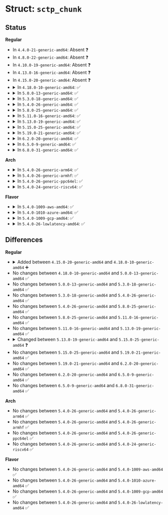 # Struct: <code>sctp_chunk</code>

## Status
<b>Regular</b>
<ul>
<li>
In <code>4.4.0-21-generic-amd64</code>: Absent ❓
</li>
<li>
In <code>4.8.0-22-generic-amd64</code>: Absent ❓
</li>
<li>
In <code>4.10.0-19-generic-amd64</code>: Absent ❓
</li>
<li>
In <code>4.13.0-16-generic-amd64</code>: Absent ❓
</li>
<li>
In <code>4.15.0-20-generic-amd64</code>: Absent ❓
</li>
<li>
<details>
<summary>In <code>4.18.0-10-generic-amd64</code>: ✅</summary>

```c
struct sctp_chunk {
    struct list_head list;
    refcount_t refcnt;
    int sent_count;
    struct list_head transmitted_list;
    struct list_head stream_list;
    struct list_head frag_list;
    struct sk_buff * skb;
    struct sk_buff * head_skb;
    struct sctp_shared_key * shkey;
    union sctp_params param_hdr;
    union (anon) subh;
    __u8 * chunk_end;
    struct sctp_chunkhdr * chunk_hdr;
    struct sctphdr * sctp_hdr;
    struct sctp_sndrcvinfo sinfo;
    struct sctp_association * asoc;
    struct sctp_ep_common * rcvr;
    long unsigned int sent_at;
    union sctp_addr source;
    union sctp_addr dest;
    struct sctp_datamsg * msg;
    struct sctp_transport * transport;
    struct sk_buff * auth_chunk;
    __u16 rtt_in_progress;
    __u16 has_tsn;
    __u16 has_ssn;
    __u16 singleton;
    __u16 end_of_packet;
    __u16 ecn_ce_done;
    __u16 pdiscard;
    __u16 tsn_gap_acked;
    __u16 data_accepted;
    __u16 auth;
    __u16 has_asconf;
    __u16 tsn_missing_report;
    __u16 fast_retransmit;
}
```
</details>
</li>
<li>
<details>
<summary>In <code>5.0.0-13-generic-amd64</code>: ✅</summary>

```c
struct sctp_chunk {
    struct list_head list;
    refcount_t refcnt;
    int sent_count;
    struct list_head transmitted_list;
    struct list_head stream_list;
    struct list_head frag_list;
    struct sk_buff * skb;
    struct sk_buff * head_skb;
    struct sctp_shared_key * shkey;
    union sctp_params param_hdr;
    union (anon) subh;
    __u8 * chunk_end;
    struct sctp_chunkhdr * chunk_hdr;
    struct sctphdr * sctp_hdr;
    struct sctp_sndrcvinfo sinfo;
    struct sctp_association * asoc;
    struct sctp_ep_common * rcvr;
    long unsigned int sent_at;
    union sctp_addr source;
    union sctp_addr dest;
    struct sctp_datamsg * msg;
    struct sctp_transport * transport;
    struct sk_buff * auth_chunk;
    __u16 rtt_in_progress;
    __u16 has_tsn;
    __u16 has_ssn;
    __u16 singleton;
    __u16 end_of_packet;
    __u16 ecn_ce_done;
    __u16 pdiscard;
    __u16 tsn_gap_acked;
    __u16 data_accepted;
    __u16 auth;
    __u16 has_asconf;
    __u16 tsn_missing_report;
    __u16 fast_retransmit;
}
```
</details>
</li>
<li>
<details>
<summary>In <code>5.3.0-18-generic-amd64</code>: ✅</summary>

```c
struct sctp_chunk {
    struct list_head list;
    refcount_t refcnt;
    int sent_count;
    struct list_head transmitted_list;
    struct list_head stream_list;
    struct list_head frag_list;
    struct sk_buff * skb;
    struct sk_buff * head_skb;
    struct sctp_shared_key * shkey;
    union sctp_params param_hdr;
    union (anon) subh;
    __u8 * chunk_end;
    struct sctp_chunkhdr * chunk_hdr;
    struct sctphdr * sctp_hdr;
    struct sctp_sndrcvinfo sinfo;
    struct sctp_association * asoc;
    struct sctp_ep_common * rcvr;
    long unsigned int sent_at;
    union sctp_addr source;
    union sctp_addr dest;
    struct sctp_datamsg * msg;
    struct sctp_transport * transport;
    struct sk_buff * auth_chunk;
    __u16 rtt_in_progress;
    __u16 has_tsn;
    __u16 has_ssn;
    __u16 singleton;
    __u16 end_of_packet;
    __u16 ecn_ce_done;
    __u16 pdiscard;
    __u16 tsn_gap_acked;
    __u16 data_accepted;
    __u16 auth;
    __u16 has_asconf;
    __u16 tsn_missing_report;
    __u16 fast_retransmit;
}
```
</details>
</li>
<li>
<details>
<summary>In <code>5.4.0-26-generic-amd64</code>: ✅</summary>

```c
struct sctp_chunk {
    struct list_head list;
    refcount_t refcnt;
    int sent_count;
    struct list_head transmitted_list;
    struct list_head stream_list;
    struct list_head frag_list;
    struct sk_buff * skb;
    struct sk_buff * head_skb;
    struct sctp_shared_key * shkey;
    union sctp_params param_hdr;
    union (anon) subh;
    __u8 * chunk_end;
    struct sctp_chunkhdr * chunk_hdr;
    struct sctphdr * sctp_hdr;
    struct sctp_sndrcvinfo sinfo;
    struct sctp_association * asoc;
    struct sctp_ep_common * rcvr;
    long unsigned int sent_at;
    union sctp_addr source;
    union sctp_addr dest;
    struct sctp_datamsg * msg;
    struct sctp_transport * transport;
    struct sk_buff * auth_chunk;
    __u16 rtt_in_progress;
    __u16 has_tsn;
    __u16 has_ssn;
    __u16 singleton;
    __u16 end_of_packet;
    __u16 ecn_ce_done;
    __u16 pdiscard;
    __u16 tsn_gap_acked;
    __u16 data_accepted;
    __u16 auth;
    __u16 has_asconf;
    __u16 tsn_missing_report;
    __u16 fast_retransmit;
}
```
</details>
</li>
<li>
<details>
<summary>In <code>5.8.0-25-generic-amd64</code>: ✅</summary>

```c
struct sctp_chunk {
    struct list_head list;
    refcount_t refcnt;
    int sent_count;
    struct list_head transmitted_list;
    struct list_head stream_list;
    struct list_head frag_list;
    struct sk_buff * skb;
    struct sk_buff * head_skb;
    struct sctp_shared_key * shkey;
    union sctp_params param_hdr;
    union (anon) subh;
    __u8 * chunk_end;
    struct sctp_chunkhdr * chunk_hdr;
    struct sctphdr * sctp_hdr;
    struct sctp_sndrcvinfo sinfo;
    struct sctp_association * asoc;
    struct sctp_ep_common * rcvr;
    long unsigned int sent_at;
    union sctp_addr source;
    union sctp_addr dest;
    struct sctp_datamsg * msg;
    struct sctp_transport * transport;
    struct sk_buff * auth_chunk;
    __u16 rtt_in_progress;
    __u16 has_tsn;
    __u16 has_ssn;
    __u16 singleton;
    __u16 end_of_packet;
    __u16 ecn_ce_done;
    __u16 pdiscard;
    __u16 tsn_gap_acked;
    __u16 data_accepted;
    __u16 auth;
    __u16 has_asconf;
    __u16 tsn_missing_report;
    __u16 fast_retransmit;
}
```
</details>
</li>
<li>
<details>
<summary>In <code>5.11.0-16-generic-amd64</code>: ✅</summary>

```c
struct sctp_chunk {
    struct list_head list;
    refcount_t refcnt;
    int sent_count;
    struct list_head transmitted_list;
    struct list_head stream_list;
    struct list_head frag_list;
    struct sk_buff * skb;
    struct sk_buff * head_skb;
    struct sctp_shared_key * shkey;
    union sctp_params param_hdr;
    union (anon) subh;
    __u8 * chunk_end;
    struct sctp_chunkhdr * chunk_hdr;
    struct sctphdr * sctp_hdr;
    struct sctp_sndrcvinfo sinfo;
    struct sctp_association * asoc;
    struct sctp_ep_common * rcvr;
    long unsigned int sent_at;
    union sctp_addr source;
    union sctp_addr dest;
    struct sctp_datamsg * msg;
    struct sctp_transport * transport;
    struct sk_buff * auth_chunk;
    __u16 rtt_in_progress;
    __u16 has_tsn;
    __u16 has_ssn;
    __u16 singleton;
    __u16 end_of_packet;
    __u16 ecn_ce_done;
    __u16 pdiscard;
    __u16 tsn_gap_acked;
    __u16 data_accepted;
    __u16 auth;
    __u16 has_asconf;
    __u16 tsn_missing_report;
    __u16 fast_retransmit;
}
```
</details>
</li>
<li>
<details>
<summary>In <code>5.13.0-19-generic-amd64</code>: ✅</summary>

```c
struct sctp_chunk {
    struct list_head list;
    refcount_t refcnt;
    int sent_count;
    struct list_head transmitted_list;
    struct list_head stream_list;
    struct list_head frag_list;
    struct sk_buff * skb;
    struct sk_buff * head_skb;
    struct sctp_shared_key * shkey;
    union sctp_params param_hdr;
    union (anon) subh;
    __u8 * chunk_end;
    struct sctp_chunkhdr * chunk_hdr;
    struct sctphdr * sctp_hdr;
    struct sctp_sndrcvinfo sinfo;
    struct sctp_association * asoc;
    struct sctp_ep_common * rcvr;
    long unsigned int sent_at;
    union sctp_addr source;
    union sctp_addr dest;
    struct sctp_datamsg * msg;
    struct sctp_transport * transport;
    struct sk_buff * auth_chunk;
    __u16 rtt_in_progress;
    __u16 has_tsn;
    __u16 has_ssn;
    __u16 singleton;
    __u16 end_of_packet;
    __u16 ecn_ce_done;
    __u16 pdiscard;
    __u16 tsn_gap_acked;
    __u16 data_accepted;
    __u16 auth;
    __u16 has_asconf;
    __u16 tsn_missing_report;
    __u16 fast_retransmit;
}
```
</details>
</li>
<li>
<details>
<summary>In <code>5.15.0-25-generic-amd64</code>: ✅</summary>

```c
struct sctp_chunk {
    struct list_head list;
    refcount_t refcnt;
    int sent_count;
    struct list_head transmitted_list;
    struct list_head stream_list;
    struct list_head frag_list;
    struct sk_buff * skb;
    struct sk_buff * head_skb;
    struct sctp_shared_key * shkey;
    union sctp_params param_hdr;
    union (anon) subh;
    __u8 * chunk_end;
    struct sctp_chunkhdr * chunk_hdr;
    struct sctphdr * sctp_hdr;
    struct sctp_sndrcvinfo sinfo;
    struct sctp_association * asoc;
    struct sctp_ep_common * rcvr;
    long unsigned int sent_at;
    union sctp_addr source;
    union sctp_addr dest;
    struct sctp_datamsg * msg;
    struct sctp_transport * transport;
    struct sk_buff * auth_chunk;
    __u16 rtt_in_progress;
    __u16 has_tsn;
    __u16 has_ssn;
    __u16 singleton;
    __u16 end_of_packet;
    __u16 ecn_ce_done;
    __u16 pdiscard;
    __u16 tsn_gap_acked;
    __u16 data_accepted;
    __u16 auth;
    __u16 has_asconf;
    __u16 pmtu_probe;
    __u16 tsn_missing_report;
    __u16 fast_retransmit;
}
```
</details>
</li>
<li>
<details>
<summary>In <code>5.19.0-21-generic-amd64</code>: ✅</summary>

```c
struct sctp_chunk {
    struct list_head list;
    refcount_t refcnt;
    int sent_count;
    struct list_head transmitted_list;
    struct list_head stream_list;
    struct list_head frag_list;
    struct sk_buff * skb;
    struct sk_buff * head_skb;
    struct sctp_shared_key * shkey;
    union sctp_params param_hdr;
    union (anon) subh;
    __u8 * chunk_end;
    struct sctp_chunkhdr * chunk_hdr;
    struct sctphdr * sctp_hdr;
    struct sctp_sndrcvinfo sinfo;
    struct sctp_association * asoc;
    struct sctp_ep_common * rcvr;
    long unsigned int sent_at;
    union sctp_addr source;
    union sctp_addr dest;
    struct sctp_datamsg * msg;
    struct sctp_transport * transport;
    struct sk_buff * auth_chunk;
    __u16 rtt_in_progress;
    __u16 has_tsn;
    __u16 has_ssn;
    __u16 singleton;
    __u16 end_of_packet;
    __u16 ecn_ce_done;
    __u16 pdiscard;
    __u16 tsn_gap_acked;
    __u16 data_accepted;
    __u16 auth;
    __u16 has_asconf;
    __u16 pmtu_probe;
    __u16 tsn_missing_report;
    __u16 fast_retransmit;
}
```
</details>
</li>
<li>
<details>
<summary>In <code>6.2.0-20-generic-amd64</code>: ✅</summary>

```c
struct sctp_chunk {
    struct list_head list;
    refcount_t refcnt;
    int sent_count;
    struct list_head transmitted_list;
    struct list_head stream_list;
    struct list_head frag_list;
    struct sk_buff * skb;
    struct sk_buff * head_skb;
    struct sctp_shared_key * shkey;
    union sctp_params param_hdr;
    union (anon) subh;
    __u8 * chunk_end;
    struct sctp_chunkhdr * chunk_hdr;
    struct sctphdr * sctp_hdr;
    struct sctp_sndrcvinfo sinfo;
    struct sctp_association * asoc;
    struct sctp_ep_common * rcvr;
    long unsigned int sent_at;
    union sctp_addr source;
    union sctp_addr dest;
    struct sctp_datamsg * msg;
    struct sctp_transport * transport;
    struct sk_buff * auth_chunk;
    __u16 rtt_in_progress;
    __u16 has_tsn;
    __u16 has_ssn;
    __u16 singleton;
    __u16 end_of_packet;
    __u16 ecn_ce_done;
    __u16 pdiscard;
    __u16 tsn_gap_acked;
    __u16 data_accepted;
    __u16 auth;
    __u16 has_asconf;
    __u16 pmtu_probe;
    __u16 tsn_missing_report;
    __u16 fast_retransmit;
}
```
</details>
</li>
<li>
<details>
<summary>In <code>6.5.0-9-generic-amd64</code>: ✅</summary>

```c
struct sctp_chunk {
    struct list_head list;
    refcount_t refcnt;
    int sent_count;
    struct list_head transmitted_list;
    struct list_head stream_list;
    struct list_head frag_list;
    struct sk_buff * skb;
    struct sk_buff * head_skb;
    struct sctp_shared_key * shkey;
    union sctp_params param_hdr;
    union (anon) subh;
    __u8 * chunk_end;
    struct sctp_chunkhdr * chunk_hdr;
    struct sctphdr * sctp_hdr;
    struct sctp_sndrcvinfo sinfo;
    struct sctp_association * asoc;
    struct sctp_ep_common * rcvr;
    long unsigned int sent_at;
    union sctp_addr source;
    union sctp_addr dest;
    struct sctp_datamsg * msg;
    struct sctp_transport * transport;
    struct sk_buff * auth_chunk;
    __u16 rtt_in_progress;
    __u16 has_tsn;
    __u16 has_ssn;
    __u16 singleton;
    __u16 end_of_packet;
    __u16 ecn_ce_done;
    __u16 pdiscard;
    __u16 tsn_gap_acked;
    __u16 data_accepted;
    __u16 auth;
    __u16 has_asconf;
    __u16 pmtu_probe;
    __u16 tsn_missing_report;
    __u16 fast_retransmit;
}
```
</details>
</li>
<li>
<details>
<summary>In <code>6.8.0-31-generic-amd64</code>: ✅</summary>

```c
struct sctp_chunk {
    struct list_head list;
    refcount_t refcnt;
    int sent_count;
    struct list_head transmitted_list;
    struct list_head stream_list;
    struct list_head frag_list;
    struct sk_buff * skb;
    struct sk_buff * head_skb;
    struct sctp_shared_key * shkey;
    union sctp_params param_hdr;
    union (anon) subh;
    __u8 * chunk_end;
    struct sctp_chunkhdr * chunk_hdr;
    struct sctphdr * sctp_hdr;
    struct sctp_sndrcvinfo sinfo;
    struct sctp_association * asoc;
    struct sctp_ep_common * rcvr;
    long unsigned int sent_at;
    union sctp_addr source;
    union sctp_addr dest;
    struct sctp_datamsg * msg;
    struct sctp_transport * transport;
    struct sk_buff * auth_chunk;
    __u16 rtt_in_progress;
    __u16 has_tsn;
    __u16 has_ssn;
    __u16 singleton;
    __u16 end_of_packet;
    __u16 ecn_ce_done;
    __u16 pdiscard;
    __u16 tsn_gap_acked;
    __u16 data_accepted;
    __u16 auth;
    __u16 has_asconf;
    __u16 pmtu_probe;
    __u16 tsn_missing_report;
    __u16 fast_retransmit;
}
```
</details>
</li>
</ul>
<b>Arch</b>
<ul>
<li>
<details>
<summary>In <code>5.4.0-26-generic-arm64</code>: ✅</summary>

```c
struct sctp_chunk {
    struct list_head list;
    refcount_t refcnt;
    int sent_count;
    struct list_head transmitted_list;
    struct list_head stream_list;
    struct list_head frag_list;
    struct sk_buff * skb;
    struct sk_buff * head_skb;
    struct sctp_shared_key * shkey;
    union sctp_params param_hdr;
    union (anon) subh;
    __u8 * chunk_end;
    struct sctp_chunkhdr * chunk_hdr;
    struct sctphdr * sctp_hdr;
    struct sctp_sndrcvinfo sinfo;
    struct sctp_association * asoc;
    struct sctp_ep_common * rcvr;
    long unsigned int sent_at;
    union sctp_addr source;
    union sctp_addr dest;
    struct sctp_datamsg * msg;
    struct sctp_transport * transport;
    struct sk_buff * auth_chunk;
    __u16 rtt_in_progress;
    __u16 has_tsn;
    __u16 has_ssn;
    __u16 singleton;
    __u16 end_of_packet;
    __u16 ecn_ce_done;
    __u16 pdiscard;
    __u16 tsn_gap_acked;
    __u16 data_accepted;
    __u16 auth;
    __u16 has_asconf;
    __u16 tsn_missing_report;
    __u16 fast_retransmit;
}
```
</details>
</li>
<li>
<details>
<summary>In <code>5.4.0-26-generic-armhf</code>: ✅</summary>

```c
struct sctp_chunk {
    struct list_head list;
    refcount_t refcnt;
    int sent_count;
    struct list_head transmitted_list;
    struct list_head stream_list;
    struct list_head frag_list;
    struct sk_buff * skb;
    struct sk_buff * head_skb;
    struct sctp_shared_key * shkey;
    union sctp_params param_hdr;
    union (anon) subh;
    __u8 * chunk_end;
    struct sctp_chunkhdr * chunk_hdr;
    struct sctphdr * sctp_hdr;
    struct sctp_sndrcvinfo sinfo;
    struct sctp_association * asoc;
    struct sctp_ep_common * rcvr;
    long unsigned int sent_at;
    union sctp_addr source;
    union sctp_addr dest;
    struct sctp_datamsg * msg;
    struct sctp_transport * transport;
    struct sk_buff * auth_chunk;
    __u16 rtt_in_progress;
    __u16 has_tsn;
    __u16 has_ssn;
    __u16 singleton;
    __u16 end_of_packet;
    __u16 ecn_ce_done;
    __u16 pdiscard;
    __u16 tsn_gap_acked;
    __u16 data_accepted;
    __u16 auth;
    __u16 has_asconf;
    __u16 tsn_missing_report;
    __u16 fast_retransmit;
}
```
</details>
</li>
<li>
<details>
<summary>In <code>5.4.0-26-generic-ppc64el</code>: ✅</summary>

```c
struct sctp_chunk {
    struct list_head list;
    refcount_t refcnt;
    int sent_count;
    struct list_head transmitted_list;
    struct list_head stream_list;
    struct list_head frag_list;
    struct sk_buff * skb;
    struct sk_buff * head_skb;
    struct sctp_shared_key * shkey;
    union sctp_params param_hdr;
    union (anon) subh;
    __u8 * chunk_end;
    struct sctp_chunkhdr * chunk_hdr;
    struct sctphdr * sctp_hdr;
    struct sctp_sndrcvinfo sinfo;
    struct sctp_association * asoc;
    struct sctp_ep_common * rcvr;
    long unsigned int sent_at;
    union sctp_addr source;
    union sctp_addr dest;
    struct sctp_datamsg * msg;
    struct sctp_transport * transport;
    struct sk_buff * auth_chunk;
    __u16 rtt_in_progress;
    __u16 has_tsn;
    __u16 has_ssn;
    __u16 singleton;
    __u16 end_of_packet;
    __u16 ecn_ce_done;
    __u16 pdiscard;
    __u16 tsn_gap_acked;
    __u16 data_accepted;
    __u16 auth;
    __u16 has_asconf;
    __u16 tsn_missing_report;
    __u16 fast_retransmit;
}
```
</details>
</li>
<li>
<details>
<summary>In <code>5.4.0-24-generic-riscv64</code>: ✅</summary>

```c
struct sctp_chunk {
    struct list_head list;
    refcount_t refcnt;
    int sent_count;
    struct list_head transmitted_list;
    struct list_head stream_list;
    struct list_head frag_list;
    struct sk_buff * skb;
    struct sk_buff * head_skb;
    struct sctp_shared_key * shkey;
    union sctp_params param_hdr;
    union (anon) subh;
    __u8 * chunk_end;
    struct sctp_chunkhdr * chunk_hdr;
    struct sctphdr * sctp_hdr;
    struct sctp_sndrcvinfo sinfo;
    struct sctp_association * asoc;
    struct sctp_ep_common * rcvr;
    long unsigned int sent_at;
    union sctp_addr source;
    union sctp_addr dest;
    struct sctp_datamsg * msg;
    struct sctp_transport * transport;
    struct sk_buff * auth_chunk;
    __u16 rtt_in_progress;
    __u16 has_tsn;
    __u16 has_ssn;
    __u16 singleton;
    __u16 end_of_packet;
    __u16 ecn_ce_done;
    __u16 pdiscard;
    __u16 tsn_gap_acked;
    __u16 data_accepted;
    __u16 auth;
    __u16 has_asconf;
    __u16 tsn_missing_report;
    __u16 fast_retransmit;
}
```
</details>
</li>
</ul>
<b>Flavor</b>
<ul>
<li>
<details>
<summary>In <code>5.4.0-1009-aws-amd64</code>: ✅</summary>

```c
struct sctp_chunk {
    struct list_head list;
    refcount_t refcnt;
    int sent_count;
    struct list_head transmitted_list;
    struct list_head stream_list;
    struct list_head frag_list;
    struct sk_buff * skb;
    struct sk_buff * head_skb;
    struct sctp_shared_key * shkey;
    union sctp_params param_hdr;
    union (anon) subh;
    __u8 * chunk_end;
    struct sctp_chunkhdr * chunk_hdr;
    struct sctphdr * sctp_hdr;
    struct sctp_sndrcvinfo sinfo;
    struct sctp_association * asoc;
    struct sctp_ep_common * rcvr;
    long unsigned int sent_at;
    union sctp_addr source;
    union sctp_addr dest;
    struct sctp_datamsg * msg;
    struct sctp_transport * transport;
    struct sk_buff * auth_chunk;
    __u16 rtt_in_progress;
    __u16 has_tsn;
    __u16 has_ssn;
    __u16 singleton;
    __u16 end_of_packet;
    __u16 ecn_ce_done;
    __u16 pdiscard;
    __u16 tsn_gap_acked;
    __u16 data_accepted;
    __u16 auth;
    __u16 has_asconf;
    __u16 tsn_missing_report;
    __u16 fast_retransmit;
}
```
</details>
</li>
<li>
<details>
<summary>In <code>5.4.0-1010-azure-amd64</code>: ✅</summary>

```c
struct sctp_chunk {
    struct list_head list;
    refcount_t refcnt;
    int sent_count;
    struct list_head transmitted_list;
    struct list_head stream_list;
    struct list_head frag_list;
    struct sk_buff * skb;
    struct sk_buff * head_skb;
    struct sctp_shared_key * shkey;
    union sctp_params param_hdr;
    union (anon) subh;
    __u8 * chunk_end;
    struct sctp_chunkhdr * chunk_hdr;
    struct sctphdr * sctp_hdr;
    struct sctp_sndrcvinfo sinfo;
    struct sctp_association * asoc;
    struct sctp_ep_common * rcvr;
    long unsigned int sent_at;
    union sctp_addr source;
    union sctp_addr dest;
    struct sctp_datamsg * msg;
    struct sctp_transport * transport;
    struct sk_buff * auth_chunk;
    __u16 rtt_in_progress;
    __u16 has_tsn;
    __u16 has_ssn;
    __u16 singleton;
    __u16 end_of_packet;
    __u16 ecn_ce_done;
    __u16 pdiscard;
    __u16 tsn_gap_acked;
    __u16 data_accepted;
    __u16 auth;
    __u16 has_asconf;
    __u16 tsn_missing_report;
    __u16 fast_retransmit;
}
```
</details>
</li>
<li>
<details>
<summary>In <code>5.4.0-1009-gcp-amd64</code>: ✅</summary>

```c
struct sctp_chunk {
    struct list_head list;
    refcount_t refcnt;
    int sent_count;
    struct list_head transmitted_list;
    struct list_head stream_list;
    struct list_head frag_list;
    struct sk_buff * skb;
    struct sk_buff * head_skb;
    struct sctp_shared_key * shkey;
    union sctp_params param_hdr;
    union (anon) subh;
    __u8 * chunk_end;
    struct sctp_chunkhdr * chunk_hdr;
    struct sctphdr * sctp_hdr;
    struct sctp_sndrcvinfo sinfo;
    struct sctp_association * asoc;
    struct sctp_ep_common * rcvr;
    long unsigned int sent_at;
    union sctp_addr source;
    union sctp_addr dest;
    struct sctp_datamsg * msg;
    struct sctp_transport * transport;
    struct sk_buff * auth_chunk;
    __u16 rtt_in_progress;
    __u16 has_tsn;
    __u16 has_ssn;
    __u16 singleton;
    __u16 end_of_packet;
    __u16 ecn_ce_done;
    __u16 pdiscard;
    __u16 tsn_gap_acked;
    __u16 data_accepted;
    __u16 auth;
    __u16 has_asconf;
    __u16 tsn_missing_report;
    __u16 fast_retransmit;
}
```
</details>
</li>
<li>
<details>
<summary>In <code>5.4.0-26-lowlatency-amd64</code>: ✅</summary>

```c
struct sctp_chunk {
    struct list_head list;
    refcount_t refcnt;
    int sent_count;
    struct list_head transmitted_list;
    struct list_head stream_list;
    struct list_head frag_list;
    struct sk_buff * skb;
    struct sk_buff * head_skb;
    struct sctp_shared_key * shkey;
    union sctp_params param_hdr;
    union (anon) subh;
    __u8 * chunk_end;
    struct sctp_chunkhdr * chunk_hdr;
    struct sctphdr * sctp_hdr;
    struct sctp_sndrcvinfo sinfo;
    struct sctp_association * asoc;
    struct sctp_ep_common * rcvr;
    long unsigned int sent_at;
    union sctp_addr source;
    union sctp_addr dest;
    struct sctp_datamsg * msg;
    struct sctp_transport * transport;
    struct sk_buff * auth_chunk;
    __u16 rtt_in_progress;
    __u16 has_tsn;
    __u16 has_ssn;
    __u16 singleton;
    __u16 end_of_packet;
    __u16 ecn_ce_done;
    __u16 pdiscard;
    __u16 tsn_gap_acked;
    __u16 data_accepted;
    __u16 auth;
    __u16 has_asconf;
    __u16 tsn_missing_report;
    __u16 fast_retransmit;
}
```
</details>
</li>
</ul>

## Differences
<b>Regular</b>
<ul>
<li>
<details>
<summary>Added between <code>4.15.0-20-generic-amd64</code> and <code>4.18.0-10-generic-amd64</code> ➕</summary>

```c
struct sctp_chunk {
    struct list_head list;
    refcount_t refcnt;
    int sent_count;
    struct list_head transmitted_list;
    struct list_head stream_list;
    struct list_head frag_list;
    struct sk_buff * skb;
    struct sk_buff * head_skb;
    struct sctp_shared_key * shkey;
    union sctp_params param_hdr;
    union (anon) subh;
    __u8 * chunk_end;
    struct sctp_chunkhdr * chunk_hdr;
    struct sctphdr * sctp_hdr;
    struct sctp_sndrcvinfo sinfo;
    struct sctp_association * asoc;
    struct sctp_ep_common * rcvr;
    long unsigned int sent_at;
    union sctp_addr source;
    union sctp_addr dest;
    struct sctp_datamsg * msg;
    struct sctp_transport * transport;
    struct sk_buff * auth_chunk;
    __u16 rtt_in_progress;
    __u16 has_tsn;
    __u16 has_ssn;
    __u16 singleton;
    __u16 end_of_packet;
    __u16 ecn_ce_done;
    __u16 pdiscard;
    __u16 tsn_gap_acked;
    __u16 data_accepted;
    __u16 auth;
    __u16 has_asconf;
    __u16 tsn_missing_report;
    __u16 fast_retransmit;
}
```
</details>
</li>
<li>
No changes between <code>4.18.0-10-generic-amd64</code> and <code>5.0.0-13-generic-amd64</code> ✅
</li>
<li>
No changes between <code>5.0.0-13-generic-amd64</code> and <code>5.3.0-18-generic-amd64</code> ✅
</li>
<li>
No changes between <code>5.3.0-18-generic-amd64</code> and <code>5.4.0-26-generic-amd64</code> ✅
</li>
<li>
No changes between <code>5.4.0-26-generic-amd64</code> and <code>5.8.0-25-generic-amd64</code> ✅
</li>
<li>
No changes between <code>5.8.0-25-generic-amd64</code> and <code>5.11.0-16-generic-amd64</code> ✅
</li>
<li>
No changes between <code>5.11.0-16-generic-amd64</code> and <code>5.13.0-19-generic-amd64</code> ✅
</li>
<li>
<details>
<summary>Changed between <code>5.13.0-19-generic-amd64</code> and <code>5.15.0-25-generic-amd64</code> ❓</summary>
<ul>
<li>
<b>Field added. </b>
<code>__u16 pmtu_probe</code>
</li>
</ul>
</details>
</li>
<li>
No changes between <code>5.15.0-25-generic-amd64</code> and <code>5.19.0-21-generic-amd64</code> ✅
</li>
<li>
No changes between <code>5.19.0-21-generic-amd64</code> and <code>6.2.0-20-generic-amd64</code> ✅
</li>
<li>
No changes between <code>6.2.0-20-generic-amd64</code> and <code>6.5.0-9-generic-amd64</code> ✅
</li>
<li>
No changes between <code>6.5.0-9-generic-amd64</code> and <code>6.8.0-31-generic-amd64</code> ✅
</li>
</ul>
<b>Arch</b>
<ul>
<li>
No changes between <code>5.4.0-26-generic-amd64</code> and <code>5.4.0-26-generic-arm64</code> ✅
</li>
<li>
No changes between <code>5.4.0-26-generic-amd64</code> and <code>5.4.0-26-generic-armhf</code> ✅
</li>
<li>
No changes between <code>5.4.0-26-generic-amd64</code> and <code>5.4.0-26-generic-ppc64el</code> ✅
</li>
<li>
No changes between <code>5.4.0-26-generic-amd64</code> and <code>5.4.0-24-generic-riscv64</code> ✅
</li>
</ul>
<b>Flavor</b>
<ul>
<li>
No changes between <code>5.4.0-26-generic-amd64</code> and <code>5.4.0-1009-aws-amd64</code> ✅
</li>
<li>
No changes between <code>5.4.0-26-generic-amd64</code> and <code>5.4.0-1010-azure-amd64</code> ✅
</li>
<li>
No changes between <code>5.4.0-26-generic-amd64</code> and <code>5.4.0-1009-gcp-amd64</code> ✅
</li>
<li>
No changes between <code>5.4.0-26-generic-amd64</code> and <code>5.4.0-26-lowlatency-amd64</code> ✅
</li>
</ul>
